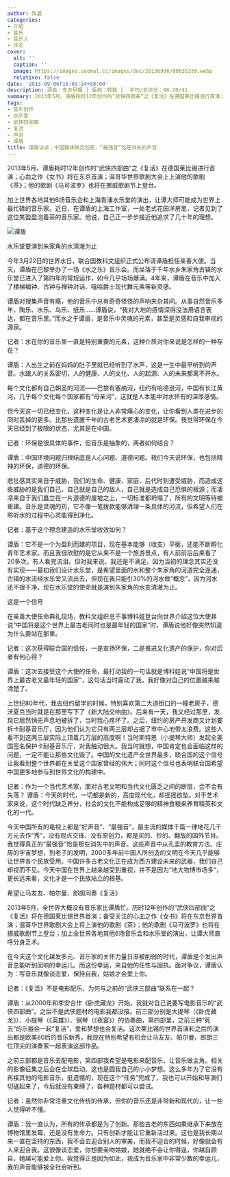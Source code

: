 ```yaml
---
author: 陈晨
categories:
- 介绍
- 音乐
- 音乐人
- 评论
cover:
  alt: ''
  caption: ''
  image: https://images.soomal.cc/images/doc/20130906/00035339.webp
  relative: false
date: '2013-09-06T16:09:24+08:00'
description: 源自：东方早报 | 版权：转载 |  平均/总评分：08.20/41
summary: 2013年5月，谭盾耗时12年创作的“武侠四部曲”之《复活》在德国莱比锡进行首演；心血之作《女书》将在东京首演；温哥华世界歌剧大会上上演他的歌剧《茶》；他的歌剧《马可波罗》也将在挪威歌剧节上登台。加上世界各地其他6场音乐会和上海青浦水乐堂的演出，让谭大师可能成为世界上最忙碌的音乐家……
tags:
- 音乐创作
- 水乐堂
- 武侠四部曲
- 复活
- 声音
- 谭盾
title: 谭盾访谈：中国媒体缺乏创意，“最强音”恰是消失的声音
---
```


2013年5月，谭盾耗时12年创作的“武侠四部曲”之《复活》在德国莱比锡进行首演；心血之作《女书》将在东京首演；温哥华世界歌剧大会上上演他的歌剧《茶》；他的歌剧《马可波罗》也将在挪威歌剧节上登台。

加上世界各地其他6场音乐会和上海青浦水乐堂的演出，让谭大师可能成为世界上最忙碌的音乐家。近日，在谭盾的上海工作室，一处老式花园洋房里，记者见到了这位笑盈盈泡着茶的音乐家。他说，自己正一步步接近他追求了几十年的理想。

![谭盾](https://images.soomal.cc/images/doc/20130906/00035338.webp)





水乐堂要演到朱家角的水清澈为止

今年3月22日的世界水日，联合国教科文组织正式公布请谭盾担任亲善大使。当天，谭盾在巴黎举办了一场《水之乐》音乐会。而坐落于千年水乡朱家角古镇的水乐堂已进入了第四年的常规运作，如今几乎场场爆满。4年来，谭盾在音乐中加入了楼梯编钟、古钟与禅钟对话、嘻哈爵士现代舞元素等新灵感。

谭盾对搜集声音有瘾，他的音乐中总有奇奇怪怪的声响夹杂其间。从事自然音乐多年，陶乐、水乐、鸟乐、纸乐……谭盾说，“我对大地的感情深得没法用语言表达，都在音乐里。”而水之于谭盾，是音乐中灵魂的元素，甚至是灵感和自我审视的源泉。

记者：水在你的音乐里一直是特别重要的元素，这种介质对你来说是怎样的一种存在？

谭盾：人出生之前在妈妈的肚子里就已经听到了水声，这是一生中最早听到的声音。水跟人的关系密切，人的健康、人的文化、人的起源、人的未来都离不开水。

每个文化都有自己朝圣的河流――巴黎有塞纳河，纽约有哈德逊河，中国有长江黄河，几乎每个文化每个国家都有“母亲河”，这就是人本能中对水怀有的深厚感情。

但今天这一切已经变化，这种变化是让人非常痛心的变化，让你看到人类在进步的同时丢掉的更多。比那些遗置千年的古老艺术更凄凉的就是环保。我觉得环保在今天已经到了极限的状态，尤其是在中国。

记者：环保是很具体的事件，但音乐是抽象的，两者如何结合？

谭盾：中国环境问题归根结底是人心问题、道德问题。我们今天说环保，也包括精神的环保，道德的环保。

悲壮感其实来自于威胁，我们的生命、健康、家庭、后代时刻遭受威胁，而造成这些威胁的是我们自己，自己就是自己的敌人，自己就是造成自己恐惧的根源；而凄凉来自于我们矗立在一片道德的废墟之上，一切标准都坍塌了，所有的文明等待被重建。音乐是灵魂的药，它不像一笔拨款能够清理一条具体的河流，但希望人们在聆听水的过程中心灵能得到净化。

记者：基于这个理念建造的水乐堂收效如何？

谭盾：它不是一个为盈利而建的项目，现在基本能够（收支）平衡，还能不断孵化青年艺术家。而且我很欣慰的是它从来不是一个旅游景点，有人前前后后来看了20多次，有人看完流泪。但对我来说，我还是不满足，因为当初的理念其实还没有实现――最初我们设计水乐堂，是希望里面的水和整个朱家角的河道完全连通，古镇的水流经水乐堂又流出去，但现在我只能引30%的河水做“概念”，因为河水还不很干净。现在水乐堂的使命就是演到朱家角的水变清澈为止。

这是一个信号

在亲善大使任命典礼现场，教科文组织总干事博科娃登台向世界介绍这位大使并说“中国将是这个世界上最古老同时也是最年轻的国家”时，谭盾说他好像突然知道为什么要站在那里。

记者：这次获得联合国的信任，一是宣扬环保，二是推进文化遗产的保护，你对后者有何心得？

谭盾：这次去接受这个大使的任命，最打动我的一句话就是博科娃说“中国将是世界上最古老又最年轻的国家”，这句话当时震动了我，我好像对自己的位置越来越清楚了。

上世纪80年代，我去纽约留学的时候，特别喜欢第二大道街口的一幢老房子，德沃夏克当时就是在那里写下了《新大陆交响曲》。后来有一天，我又经过那里，发现它居然悄无声息地被拆了，当时我心疼坏了。之后，纽约的房产开发商又计划要拆卡耐基音乐厅，因为他们认为它只有两三层却占据了市中心地带太浪费。这些人看不到这两三层实际上顶着几万层的高度啊！当时斯特恩（小提琴大师）发起全美国签名保护卡耐基音乐厅，对我触动很大。我当时就想，中国肯定也会面临这样的问题，一定不能让那些文化毁了。中国的文化遗产全世界最多，联合国的这个信号让我看到整个世界都在关爱这个国家曾经的伟大；同时这个信号也表明联合国希望中国更多地参与到世界文化的构建中。

记者：作为一个当代艺术家，面对古老文明和当代文化匮乏之间的断层，会不会有失落？
谭盾：今天的时代，一切都是新的，高度现代化，却摇摇欲坠。对于艺术家来说，这个时代缺乏养分，社会的文化不能构成足够的精神食粮来养育精英和文化的一代。

今天中国所有的电视上都是“好声音”、“最强音”，最主流的媒体千篇一律地花几千万元去作“秀”，没有观点交锋、没有原创力，都是买的、抄的、翻版的国外节目。我觉得真正的“最强音”恰是那些消失中的声音。这些声音中从孔孟的教育方法、庄周的宇宙梦想，到老子的发明，2000多年前中国人所创造的文明在今天几乎能够让世界各个民族受用。中国许多古老文化正在成为西方建设未来的武器，我们自己却视而不见。今天中国在世界上越来越受到重视，并不是因为“地大物博市场多”，更长远来看，文化才是一个民族站立的根基。

希望让马友友、帕尔曼、郎朗同奏《复活》

2013年5月，全世界大概没有音乐家比谭盾忙。历时12年创作的“武侠四部曲”之《复活》将在德国莱比锡世界首演；备受关注的心血之作《女书》将在东京世界首演；温哥华世界歌剧大会上将上演他的歌剧《茶》；他的歌剧《马可波罗》也将在挪威歌剧节上登台；加上全世界各地其他6场音乐会和水乐堂的演出，让谭大师直呼分身乏术。

在今天这个文化越发多元、音乐家的关怀力量日渐被削弱的时代，谭盾是个发出声音总能听到回响的幸运儿。而这份幸运，来自他的任性与固执。面对争议，谭盾认为：写音乐就像谈恋爱，保持自我，姑娘才会爱上你。

记者：《复活》不是电影配乐，为何与之前的“武侠三部曲”联系在一起？

谭盾：从2000年和李安合作《卧虎藏龙》开始，我就对自己说要写电影音乐的“武侠四部曲”。之后不是武侠题材的电影我都没接。前三部分别是大提琴（《卧虎藏龙》）、小提琴（《英雄》）、钢琴（《夜宴》）的协奏曲，第四部里，之前三种“死去”的乐器会一起“复活”，爱和梦想也会复活。这次莱比锡的世界首演和之后的演出都是欧美80后的音乐新秀，我现在特别希望有机会让马友友、帕尔曼、郎朗三位顶尖的演奏家一起表演这部作品。

之前三部都是音乐去配电影，第四部我希望是电影来配音乐，让音乐做主角。相关的影像征集之后会在全球启动。这也是圆我自己的小小梦想。这么多年为了它没有再接其他的电影音乐，挺遗憾的，现在这个“任务”完成了，我也可以开始和导演们切磋起来了，今后就没有束缚了，各种题材都可以尝试。

记者：虽然你非常注重文化传统的传承，但你的音乐还是非常新和现代的，让一些人觉得听不懂。

谭盾：我一直认为，所有的传承都是为了创新。那些古老的东西如果继承下来放在博物馆里发霉，还是没有生命力。只有创新才能让它重新活过来。这也是我长期以来一直在坚持的东西，我不会去迎合别人的审美，而我不迎合的时候，好像就会有人来迎合我。这很像谈恋爱，你想要亲吻姑娘，她就绝不会让你得逞，你越自顾自，她越可能爱上你。我觉得正是因为如此，我成为音乐家中非常少数的幸运儿，我的声音能够被全社会听到。